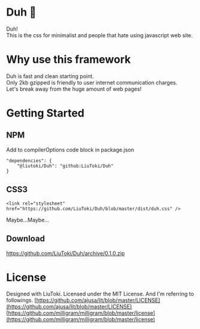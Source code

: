 # Duh 🍠
Duh!  
This is the css for minimalist and people that hate using javascript web site.

# Why use this framework
Duh is fast and clean starting point.  
Only 2kb gzipped is friendly to user internet communication charges.  
Let's break away from the huge amount of web pages!

# Getting Started
## NPM
Add to compilerOptions code block in package.json
```
"dependencies": {
	"@liutoki/Duh": "github:LiuToki/Duh"
}
```
## CSS3
```
<link rel="stylesheet" href="https://github.com/LiuToki/Duh/blob/master/dist/duh.css" />
```

Maybe...Maybe...

## Download
https://github.com/LiuToki/Duh/archive/0.1.0.zip

# License
Designed with LiuToki. Licensed under the MIT License.
And I'm referring to followings.
[https://github.com/ajusa/lit/blob/master/LICENSE](https://github.com/ajusa/lit/blob/master/LICENSE)  
[https://github.com/milligram/milligram/blob/master/license](https://github.com/milligram/milligram/blob/master/license)
